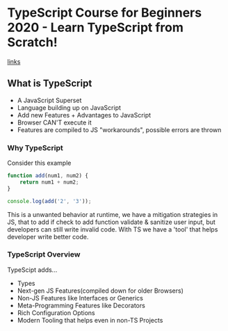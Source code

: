 # **TypeScript Course for Beginners 2020 - Learn TypeScript from Scratch!**

[links](https://www.youtube.com/watch?v=BwuLxPH8IDs&t=156s)

## What is TypeScript

- A JavaScript Superset
- Language building up on JavaScript
- Add new Features + Advantages to JavaScript
- Browser CAN'T execute it
- Features are compiled to JS "workarounds", possible errors are thrown

### Why TypeScript

Consider this example

```JavaScript
function add(num1, num2) {
    return num1 + num2;
}

console.log(add('2', '3'));
```

This is a unwanted behavior at runtime, we have a mitigation strategies in JS, that to add if check to add function validate & sanitize user input, but developers can still write invalid code. With TS we have a 'tool' that helps developer write better code.

### TypeScript Overview

TypeScipt adds...

- Types
- Next-gen JS Features(compiled down for older Browsers)
- Non-JS Features like Interfaces or Generics
- Meta-Programming Features like Decorators
- Rich Configuration Options
- Modern Tooling that helps even in non-TS Projects
